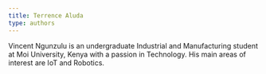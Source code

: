 ```yaml
---
title: Terrence Aluda
type: authors
---
```

Vincent Ngunzulu is an undergraduate Industrial and Manufacturing student at Moi University, Kenya with a passion in Technology. His main areas of interest are IoT and Robotics.
